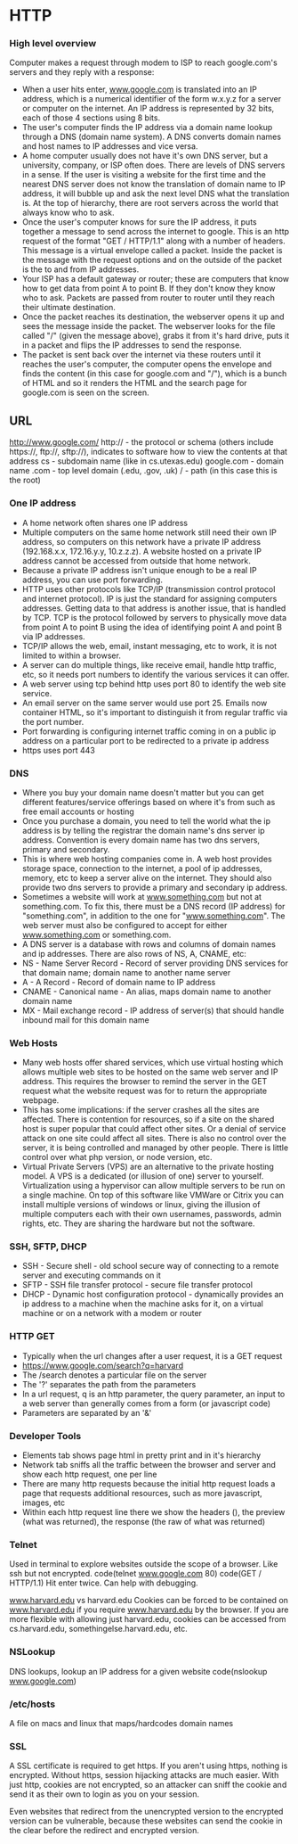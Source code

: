 # HTTP

### High level overview

Computer makes a request through modem to ISP to reach google.com's servers and they reply with a response:

- When a user hits enter, www.google.com is translated into an IP address, which is a numerical identifier of the form w.x.y.z for a server or computer on the internet. An IP address is represented by 32 bits, each of those 4 sections using 8 bits.
- The user's computer finds the IP address via a domain name lookup through a DNS (domain name system). A DNS converts domain names and host names to IP addresses and vice versa.
- A home computer usually does not have it's own DNS server, but a university, company, or ISP often does. There are levels of DNS servers in a sense. If the user is visiting a website for the first time and the nearest DNS server does not know the translation of domain name to IP address, it will bubble up and ask the next level DNS what the translation is. At the top of hierarchy, there are root servers across the world that always know who to ask.
- Once the user's computer knows for sure the IP address, it puts together a message to send across the internet to google. This is an http request of the format "GET / HTTP/1.1" along with a number of headers. This message is a virtual envelope called a packet. Inside the packet is the message with the request options and on the outside of the packet is the to and from IP addresses.
- Your ISP has a default gateway or router; these are computers that know how to get data from point A to point B. If they don't know they know who to ask. Packets are passed from router to router until they reach their ultimate destination.
- Once the packet reaches its destination, the webserver opens it up and sees the message inside the packet. The webserver looks for the file called "/" (given the message above), grabs it from it's hard drive, puts it in a packet and flips the IP addresses to send the response.
- The packet is sent back over the internet via these routers until it reaches the user's computer, the computer opens the envelope and finds the content (in this case for google.com and "/"), which is a bunch of HTML and so it renders the HTML and the search page for google.com is seen on the screen.

## URL

http://www.google.com/
http:// - the protocol or schema (others include https://, ftp://, sftp://), indicates to software how to view the contents at that address
cs - subdomain name (like in cs.utexas.edu)
google.com - domain name
.com - top level domain (.edu, .gov, .uk)
/ - path (in this case this is the root)

### One IP address

- A home network often shares one IP address
- Multiple computers on the same home network still need their own IP address, so computers on this network have a private IP address (192.168.x.x, 172.16.y.y, 10.z.z.z). A website hosted on a private IP address cannot be accessed from outside that home network.
- Because a private IP address isn't unique enough to be a real IP address, you can use port forwarding.
- HTTP uses other protocols like TCP/IP (transmission control protocol and internet protocol). IP is just the standard for assigning computers addresses. Getting data to that address is another issue, that is handled by TCP. TCP is the protocol followed by servers to physically move data from point A to point B using the idea of identifying point A and point B via IP addresses.
- TCP/IP allows the web, email, instant messaging, etc to work, it is not limited to within a browser.
- A server can do multiple things, like receive email, handle http traffic, etc, so it needs port numbers to identify the various services it can offer.
- A web server using tcp behind http uses port 80 to identify the web site service.
- An email server on the same server would use port 25. Emails now container HTML, so it's important to distinguish it from regular traffic via the port number.
- Port forwarding is configuring internet traffic coming in on a public ip address on a particular port to be redirected to a private ip address
- https uses port 443

### DNS

- Where you buy your domain name doesn't matter but you can get different features/service offerings based on where it's from such as free email accounts or hosting
- Once you purchase a domain, you need to tell the world what the ip address is by telling the registrar the domain name's dns server ip address. Convention is every domain name has two dns servers, primary and secondary.
- This is where web hosting companies come in. A web host provides storage space, connection to the internet, a pool of ip addresses, memory, etc to keep a server alive on the internet. They should also provide two dns servers to provide a primary and secondary ip address.
- Sometimes a website will work at www.something.com but not at something.com. To fix this, there must be a DNS record (IP address) for "something.com", in addition to the one for "www.something.com". The web server must also be configured to accept for either www.something.com or something.com.
- A DNS server is a database with rows and columns of domain names and ip addresses. There are also rows of NS, A, CNAME, etc:
- NS - Name Server Record - Record of server providing DNS services for that domain name; domain name to another name server
- A - A Record - Record of domain name to IP address
- CNAME - Canonical name - An alias, maps domain name to another domain name
- MX - Mail exchange record - IP address of server(s) that should handle inbound mail for this domain name

### Web Hosts

- Many web hosts offer shared services, which use virtual hosting which allows multiple web sites to be hosted on the same web server and IP address. This requires the browser to remind the server in the GET request what the website request was for to return the appropriate webpage.
- This has some implications: if the server crashes all the sites are affected. There is contention for resources, so if a site on the shared host is super popular that could affect other sites. Or a denial of service attack on one site could affect all sites. There is also no control over the server, it is being controlled and managed by other people. There is little control over what php version, or node version, etc.
- Virtual Private Servers (VPS) are an alternative to the private hosting model. A VPS is a dedicated (or illusion of one) server to yourself. Virtualization using a hypervisor can allow multiple servers to be run on a single machine. On top of this software like VMWare or Citrix you can install multiple versions of windows or linux, giving the illusion of multiple computers each with their own usernames, passwords, admin rights, etc. They are sharing the hardware but not the software.

### SSH, SFTP, DHCP

- SSH - Secure shell - old school secure way of connecting to a remote server and executing commands on it
- SFTP - SSH file transfer protocol - secure file transfer protocol
- DHCP - Dynamic host configuration protocol - dynamically provides an ip address to a machine when the machine asks for it, on a virtual machine or on a network with a modem or router

### HTTP GET

- Typically when the url changes after a user request, it is a GET request
- https://www.google.com/search?q=harvard
- The /search denotes a particular file on the server
- The '?' separates the path from the parameters
- In a url request, q is an http parameter, the query parameter, an input to a web server than generally comes from a form (or javascript code)
- Parameters are separated by an '&'

### Developer Tools

- Elements tab shows page html in pretty print and in it's hierarchy
- Network tab sniffs all the traffic between the browser and server and show each http request, one per line
- There are many http requests because the initial http request loads a page that requests additional resources, such as more javascript, images, etc
- Within each http request line there we show the headers (), the preview (what was returned), the response (the raw of what was returned)

### Telnet

Used in terminal to explore websites outside the scope of a browser. Like ssh but not encrypted.
code(telnet www.google.com 80)
code(GET / HTTP/1.1)
Hit enter twice.
Can help with debugging.

www.harvard.edu vs harvard.edu
Cookies can be forced to be contained on www.harvard.edu if you require www.harvard.edu by the browser. If you are more flexible with allowing just harvard.edu, cookies can be accessed from cs.harvard.edu, somethingelse.harvard.edu, etc.

### NSLookup

DNS lookups, lookup an IP address for a given website
code(nslookup www.google.com)

### /etc/hosts

A file on macs and linux that maps/hardcodes domain names

### SSL

A SSL certificate is required to get https. If you aren't using https, nothing is encrypted. Without https, session hijacking attacks are much easier. With just http, cookies are not encrypted, so an attacker can sniff the cookie and send it as their own to login as you on your session.

Even websites that redirect from the unencrypted version to the encrypted version can be vulnerable, because these websites can send the cookie in the clear before the redirect and encrypted version.
